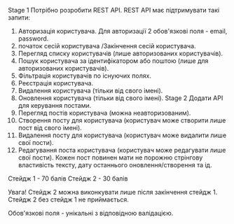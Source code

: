 Stage 1
Потрібно розробити REST API. REST API має підтримувати такі запити:
1. Авторизація користувача. Для авторизації 2 обов'язкові
   поля - email, password.
2. початок сесій користувача /Закінчення сесій користувача.
3. Перегляд списку користувачів (лише авторизованих користувачів).
4. Пошук користувача за ідентифікатором або поштою (лише для авторизованих користувачів).
5. Фільтрація користувачів по існуючих полях.
5. Реєстрація користувача.
6. Видалення користувача (тільки від свого імені).
7. Оновлення користувача (тільки від свого імені).
Stage 2
   Додати API для керування постами.
1. Перегляд постів користувача (можна неавторизованим).
2. Створення посту для користувача (користувач може створити лише пост від свого імені).
3. Видалення посту для користувача (користувач може видалити лише свої пости).
4. Редагування поста користувача (користувач може редагувати лише свої пости). 
Кожен пост повинен мати не порожню стрінгову властивість тексту, дату останнього оновлення/створення та ід.

Стейдж 1 - 70 балів 
Стейдж 2 - 30 балів

Увага! Стейдж 2 можна виконкувати лише після закінчення стейдж 1. Стейдж 2 без стейдж 1 не приймається.

Обов'язкові поля - унікальні з відповідною валідацією.
